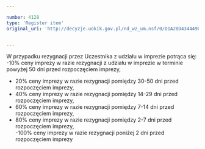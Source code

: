 ```yaml
---

number: 4128
type: 'Register item'
original_uri: 'http://decyzje.uokik.gov.pl/nd_wz_um.nsf/0/D1A28D434449C658C1257AD3003E1303?OpenDocument'


---
```


W przypadku rezygnacji przez Uczestnika z udziału w imprezie potrąca się:
-10% ceny imprezy w razie rezygnacji z udziału w imprezie w terminie powyżej 50 dni przed rozpoczęciem imprezy, 
- 20% ceny imprezy w razie rezygnacji pomiędzy 30-50 dni przed rozpoczęciem imprezy,      
- 40% ceny imprezy w razie rezygnacji pomiędzy 14-29 dni przed rozpoczęciem imprezy,  
- 60% ceny imprezy w razie rezygnacji pomiędzy 7-14 dni przed rozpoczęciem imprezy,   
- 80% ceny imprezy w razie rezygnacji pomiędzy 2-7 dni przed rozpoczęciem imprezy,   
-100% ceny imprezy w razie rezygnacji poniżej 2 dni przed rozpoczęciem imprezy
